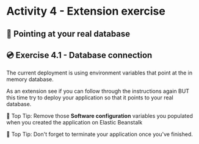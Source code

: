 # Activity 4 - Extension exercise

## 💾 Pointing at your real database

## 💿 Exercise 4.1 - Database connection

The current deployment is using environment variables that point at the in memory database.

As an extension see if you can follow through the instructions again BUT this time try to deploy 
your application so that it points to your real database. 

🙌 Top Tip: Remove those **Software configuration** variables you populated when you created the application on Elastic Beanstalk

🙌 Top Tip: Don't forget to terminate your application once you've finished.



